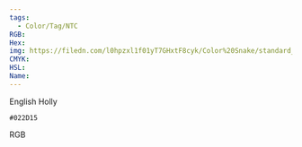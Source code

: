 ```yaml
---
tags:
  - Color/Tag/NTC
RGB:
Hex:
img: https://filedn.com/l0hpzxl1f01yT7GHxtF8cyk/Color%20Snake/standard_csv_to_svg/%23/022D15.svg
CMYK:
HSL:
Name:
---
```

English Holly
```palette
#022D15
```
RGB
